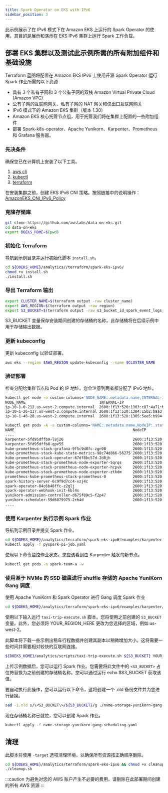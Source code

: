 ```yaml
---
title: Spark Operator on EKS with IPv6
sidebar_position: 3
---
```


此示例展示了在 IPv6 模式下在 Amazon EKS 上运行的 Spark Operator 的使用。其目的是展示和演示在 EKS IPv6 集群上运行 Spark 工作负载。

## 部署 EKS 集群以及测试此示例所需的所有附加组件和基础设施

Terraform 蓝图将配置在 Amazon EKS IPv6 上使用开源 Spark Operator 运行 Spark 作业所需的以下资源

* 具有 3 个私有子网和 3 个公有子网的双栈 Amazon Virtual Private Cloud (Amazon VPC)
* 公有子网的互联网网关、私有子网的 NAT 网关和仅出口互联网网关
* IPv6 模式下的 Amazon EKS 集群（版本 1.30）
* Amazon EKS 核心托管节点组，用于托管我们将在集群上配置的一些附加组件
* 部署 Spark-k8s-operator、Apache Yunikorn、Karpenter、Prometheus 和 Grafana 服务器。

### 先决条件

确保您已在计算机上安装了以下工具。

1. [aws cli](https://docs.aws.amazon.com/cli/latest/userguide/install-cliv2.html)
2. [kubectl](https://Kubernetes.io/docs/tasks/tools/)
3. [terraform](https://learn.hashicorp.com/tutorials/terraform/install-cli)

在安装集群之前，创建 EKS IPv6 CNI 策略。按照链接中的说明操作：
[AmazonEKS_CNI_IPv6_Policy ](https://docs.aws.amazon.com/eks/latest/userguide/cni-iam-role.html#cni-iam-role-create-ipv6-policy)

### 克隆存储库

```bash
git clone https://github.com/awslabs/data-on-eks.git
cd data-on-eks
export DOEKS_HOME=$(pwd)
```

### 初始化 Terraform

导航到示例目录并运行初始化脚本 `install.sh`。

```bash
cd ${DOEKS_HOME}/analytics//terraform/spark-eks-ipv6/
chmod +x install.sh
./install.sh
```

### 导出 Terraform 输出

```bash
export CLUSTER_NAME=$(terraform output -raw cluster_name)
export AWS_REGION=$(terraform output -raw region)
export S3_BUCKET=$(terraform output -raw s3_bucket_id_spark_event_logs_example_data)
```

S3_BUCKET 变量保存安装期间创建的存储桶的名称。此存储桶将在后续示例中用于存储输出数据。

### 更新 kubeconfig

更新 kubeconfig 以验证部署。

```bash
aws eks --region $AWS_REGION update-kubeconfig --name $CLUSTER_NAME
```

### 验证部署

检查分配给集群节点和 Pod 的 IP 地址。您会注意到两者都分配了 IPv6 地址。

```bash
kubectl get node -o custom-columns='NODE_NAME:.metadata.name,INTERNAL-IP:.status.addresses[?(@.type=="InternalIP")].address'
NODE_NAME                                 INTERNAL-IP
ip-10-1-0-212.us-west-2.compute.internal  2600:1f13:520:1303:c87:4a71:b9ea:417c
ip-10-1-26-137.us-west-2.compute.internal 2600:1f13:520:1304:15b2:b8a3:7f63:cbfa
ip-10-1-46-28.us-west-2.compute.internal  2600:1f13:520:1305:5ee5:b994:c0c2:e4da
```

```bash
kubectl get pods -A -o custom-columns='NAME:.metadata.name,NodeIP:.status.hostIP,PodIP:status.podIP'
NAME                                                     NodeIP                                  PodIP
....
karpenter-5fd95dffb8-l8j26                               2600:1f13:520:1304:15b2:b8a3:7f63:cbfa  2600:1f13:520:1304:a79b::
karpenter-5fd95dffb8-qpv55                               2600:1f13:520:1303:c87:4a71:b9ea:417c   2600:1f13:520:1303:60ac::
kube-prometheus-stack-grafana-9f5c9d8fc-zgn98            2600:1f13:520:1304:15b2:b8a3:7f63:cbfa  2600:1f13:520:1304:a79b::a
kube-prometheus-stack-kube-state-metrics-98c74d866-56275 2600:1f13:520:1304:15b2:b8a3:7f63:cbfa  2600:1f13:520:1304:a79b::9
kube-prometheus-stack-operator-67df8bc57d-2d8jh          2600:1f13:520:1304:15b2:b8a3:7f63:cbfa  2600:1f13:520:1304:a79b::b
kube-prometheus-stack-prometheus-node-exporter-5qrqs     2600:1f13:520:1303:c87:4a71:b9ea:417c   2600:1f13:520:1303:c87:4a71:b9ea:417c
kube-prometheus-stack-prometheus-node-exporter-hcpvk     2600:1f13:520:1304:15b2:b8a3:7f63:cbfa  2600:1f13:520:1304:15b2:b8a3:7f63:cbfa
kube-prometheus-stack-prometheus-node-exporter-ztkdm     2600:1f13:520:1305:5ee5:b994:c0c2:e4da  2600:1f13:520:1305:5ee5:b994:c0c2:e4da
prometheus-kube-prometheus-stack-prometheus-0            2600:1f13:520:1304:15b2:b8a3:7f63:cbfa  2600:1f13:520:1304:a79b::7
spark-history-server-6c9f9d7cc4-xzj4c                    2600:1f13:520:1305:5ee5:b994:c0c2:e4da  2600:1f13:520:1305:64b::1
spark-operator-84c6b48ffc-z2glj                          2600:1f13:520:1304:15b2:b8a3:7f63:cbfa  2600:1f13:520:1304:a79b::5
spark-operator-webhook-init-kbl4s                        2600:1f13:520:1305:5ee5:b994:c0c2:e4da  2600:1f13:520:1305:64b::2
yunikorn-admission-controller-d675f89c5-f2p47            2600:1f13:520:1303:c87:4a71:b9ea:417c   2600:1f13:520:1303:c87:4a71:b9ea:417c
yunikorn-scheduler-59d6879975-2rh4d                      2600:1f13:520:1304:15b2:b8a3:7f63:cbfa  2600:1f13:520:1304:a79b::4
....
```

### 使用 Karpenter 执行示例 Spark 作业

导航到示例目录并提交 Spark 作业。

```bash
cd ${DOEKS_HOME}/analytics/terraform/spark-eks-ipv6/examples/karpenter
kubectl apply -f pyspark-pi-job.yaml
```

使用以下命令监控作业状态。您应该看到由 Karpenter 触发的新节点。

```bash
kubectl get pods -n spark-team-a -w
```

### 使用基于 NVMe 的 SSD 磁盘进行 shuffle 存储的 Apache YuniKorn Gang 调度

使用 Apache YuniKorn 和 Spark Operator 进行 Gang 调度 Spark 作业

```bash
cd ${DOEKS_HOME}/analytics/terraform/spark-eks-ipv6/examples/karpenter/nvme-yunikorn-gang-scheduling
```

使用以下输入运行 `taxi-trip-execute.sh` 脚本。您将使用之前创建的 `S3_BUCKET` 变量。此外，您必须将 YOUR_REGION_HERE 更改为您选择的区域，例如 us-west-2。

此脚本将下载一些示例出租车行程数据并创建其副本以稍微增加大小。这将需要一些时间并需要相对较快的互联网连接。

```bash
${DOEKS_HOME}/analytics/scripts/taxi-trip-execute.sh ${S3_BUCKET} YOUR_REGION_HERE
```

上传示例数据后，您可以运行 Spark 作业。您需要将此文件中的 `<S3_BUCKET>` 占位符替换为之前创建的存储桶名称。您可以通过运行 echo $S3_BUCKET 获取该值。

要自动执行此操作，您可以运行以下命令，这将创建一个 .old 备份文件并为您进行替换。

```bash
sed -i.old s/\<S3_BUCKET\>/${S3_BUCKET}/g ./nvme-storage-yunikorn-gang-scheduling.yaml
```

现在存储桶名称已就位，您可以创建 Spark 作业。

```bash
kubectl apply -f nvme-storage-yunikorn-gang-scheduling.yaml
```

## 清理

此脚本将使用 `-target` 选项清理环境，以确保所有资源按正确顺序删除。

```bash
cd ${DOEKS_HOME}/analytics/terraform/spark-eks-ipv6 && chmod +x cleanup.sh
./cleanup.sh
```

:::caution
为避免对您的 AWS 账户产生不必要的费用，请删除在此部署期间创建的所有 AWS 资源
:::

